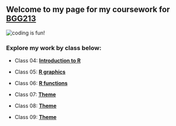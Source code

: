 ## Welcome to my page for my coursework for [BGG213](https://bioboot.github.io/bggn213_S19/)

![coding is fun!](https://i.redd.it/3aea98bee4a11.jpg)

### Explore my work by class below:

- Class 04: [**Introduction to R**](https://github.com/macatbu/bggn213/blob/master/Class%204:%20R%20Basics/Class_4-_In_Class_Exercise.md)

- Class 05: [**R graphics**]()

- Class 06: [**R functions**]()

- Class 07: [**Theme**]()

- Class 08: [**Theme**]()

- Class 09: [**Theme**]()




